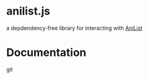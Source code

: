 # anilist.js
a depdendency-free library for interacting with [AniList](https://anilist.co)

# Documentation
git